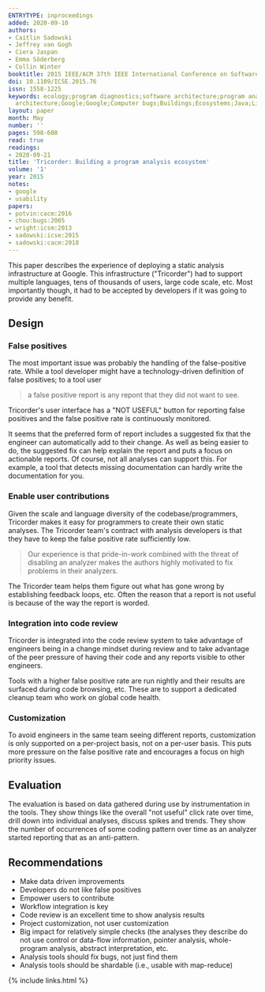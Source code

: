 ```yaml
---
ENTRYTYPE: inproceedings
added: 2020-09-10
authors:
- Caitlin Sadowski
- Jeffrey van Gogh
- Ciera Jaspan
- Emma Söderberg
- Collin Winter
booktitle: 2015 IEEE/ACM 37th IEEE International Conference on Software Engineering
doi: 10.1109/ICSE.2015.76
issn: 1558-1225
keywords: ecology;program diagnostics;software architecture;program analysis ecosystem;tricorder;static analysis tools;code readability;developer workflow;codebases;scalable
  architecture;Google;Google;Computer bugs;Buildings;Ecosystems;Java;Libraries;Usability;program analysis;static analysis
layout: paper
month: May
number: ''
pages: 598-608
read: true
readings:
- 2020-09-21
title: 'Tricorder: Building a program analysis ecosystem'
volume: '1'
year: 2015
notes:
- google
- usability
papers:
- potvin:cacm:2016
- chou:bugs:2005
- wright:icsm:2013
- sadowski:icse:2015
- sadowski:cacm:2018
---
```


This paper describes the experience of deploying a static analysis
infrastructure at Google.
This infrastructure ("Tricorder") had to support multiple languages,
tens of thousands of users, large code scale, etc.
Most importantly though, it had to be accepted by developers
if it was going to provide any benefit.

## Design

### False positives

The most important issue was probably the handling of the false-positive rate.
While a tool developer might have a technology-driven definition of false
positives; to a tool user

> a false positive report is any repont that they did not want to see.

Tricorder's user interface has a "NOT USEFUL" button for reporting false
positives and the false positive rate is continuously monitored.

It seems that the preferred form of report includes a suggested fix
that the engineer can automatically add to their change.
As well as being easier to do, the suggested fix can help explain the report
and puts a focus on actionable reports.
Of course, not all analyses can support this. For example, a tool that detects
missing documentation can hardly write the documentation for you.


### Enable user contributions

Given the scale and language diversity of the codebase/programmers, Tricorder
makes it easy for programmers to create their own static analyses.
The Tricorder team's contract with analysis developers is that they have to
keep the false positive rate sufficiently low.

> Our experience is that pride-in-work combined with the threat of disabling an
> analyzer makes the authors highly motivated to fix problems in their
> analyzers.

The Tricorder team helps them figure out what has gone wrong by establishing
feedback loops, etc.
Often the reason that a report is not useful is because of the way the report
is worded.


### Integration into code review

Tricorder is integrated into the code review system to take advantage of
engineers being in a change mindset during review and to take advantage of
the peer pressure of having their code and any reports visible to other
engineers.

Tools with a higher false positive rate are run nightly and their results
are surfaced during code browsing, etc.
These are to support a dedicated cleanup team who work on global code health.


### Customization

To avoid engineers in the same team seeing different reports, customization is
only supported on a per-project basis, not on a per-user basis.  This  puts
more pressure on the false positive rate and encourages a focus on high
priority issues.


## Evaluation

The evaluation is based on data gathered during use by instrumentation
in the tools.
They show things like the overall "not useful" click rate over time, drill down
into individual analyses, discuss spikes and trends.
They show the number of occurrences of some coding pattern over time as an
analyzer started reporting that as an anti-pattern.

## Recommendations

- Make data driven improvements
- Developers do not like false positives
- Empower users to contribute
- Workflow integration is key
- Code review is an excellent time to show analysis results
- Project customization, not user customization
- Big impact for relatively simple checks (the analyses they describe
  do not use control or data-flow information, pointer analysis, whole-program
  analysis, abstract interpretation, etc.
- Analysis tools should fix bugs, not just find them
- Analysis tools should be shardable (i.e., usable with map-reduce)

{% include links.html %}
